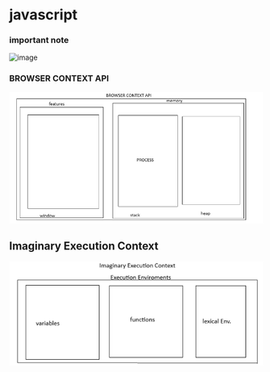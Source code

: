# javascript
### important note
![image](https://github.com/user-attachments/assets/fa058156-bb9e-432c-82b4-1c68d3497115)
### BROWSER CONTEXT API
![alt text](image.png)
## Imaginary Execution Context
![alt text](image-2.png)